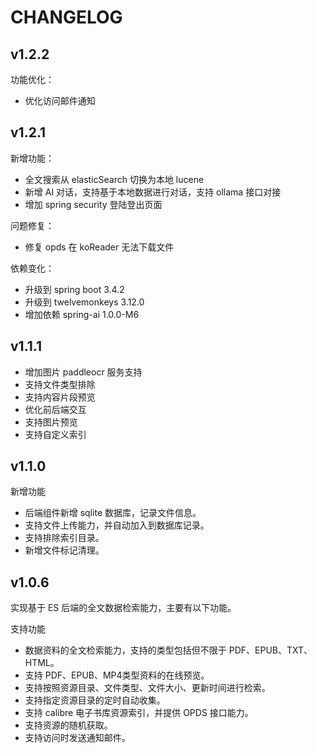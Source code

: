 # CHANGELOG

## v1.2.2

功能优化：

* 优化访问邮件通知

## v1.2.1

新增功能：

* 全文搜索从 elasticSearch 切换为本地 lucene
* 新增 AI 对话，支持基于本地数据进行对话，支持 ollama 接口对接
* 增加 spring security 登陆登出页面

问题修复：

* 修复 opds 在 koReader 无法下载文件

依赖变化：

* 升级到 spring boot 3.4.2
* 升级到 twelvemonkeys 3.12.0
* 增加依赖 spring-ai 1.0.0-M6

## v1.1.1

* 增加图片 paddleocr 服务支持
* 支持文件类型排除
* 支持内容片段预览
* 优化前后端交互
* 支持图片预览
* 支持自定义索引

## v1.1.0

新增功能

* 后端组件新增 sqlite 数据库，记录文件信息。
* 支持文件上传能力，并自动加入到数据库记录。
* 支持排除索引目录。
* 新增文件标记清理。

## v1.0.6

实现基于 ES 后端的全文数据检索能力，主要有以下功能。

支持功能

* 数据资料的全文检索能力，支持的类型包括但不限于 PDF、EPUB、TXT、HTML。
* 支持 PDF、EPUB、MP4类型资料的在线预览。
* 支持按照资源目录、文件类型、文件大小、更新时间进行检索。
* 支持指定资源目录的定时自动收集。
* 支持 calibre 电子书库资源索引，并提供 OPDS 接口能力。
* 支持资源的随机获取。
* 支持访问时发送通知邮件。
